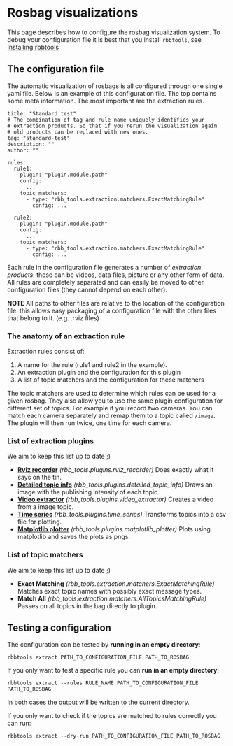 # Rosbag visualizations
This page describes how to configure the rosbag visualization system. To debug your configuration file it is best
that you install `rbbtools`, see [Installing rbbtools](installing-rbbtools.md)

## The configuration file

The automatic visualization of rosbags is all configured through one single yaml file. Below is an example of this
configuration file. The top contains some meta information. The most important are the extraction rules.

```
title: "Standard test"
# The combination of tag and rule name uniquely identifies your
# extraction products. So that if you rerun the visualization again
# old products can be replaced with new ones.
tag: "standard-test"
description: ""
author: ""

rules:
  rule1:
    plugin: "plugin.module.path"
    config:
      ...
    topic_matchers:
      - type: "rbb_tools.extraction.matchers.ExactMatchingRule"
        config: ...
      
  rule2:
    plugin: "plugin.module.path"
    config:
      ...
    topic_matchers:
      - type: "rbb_tools.extraction.matchers.ExactMatchingRule"
        config: ...
```

Each rule in the configuration file generates a number of *extraction products*, 
these can be videos, data files, picture or any other form of data. All rules are completely separated
and can easily be moved to other configuration files (they cannot depend on each other).

**NOTE** All paths to other files are relative to the location of the configuration file.
this allows easy packaging of a configuration file with the other files that belong to it. (e.g. .rviz files)

### The anatomy of an extraction rule

Extraction rules consist of:

1. A name for the rule (rule1 and rule2 in the example).
2. An extraction plugin and the configuration for this plugin
3. A list of topic matchers and the configuration for these matchers

The topic matchers are used to determine which rules can be used for a given rosbag. They also allow you
to use the same plugin configuration for different set of topics. For example if you record two cameras. You can
match each camera separately and remap them to a topic called `/image`. The plugin will then run twice, one time for
each camera.

### List of extraction plugins

We aim to keep this list up to date ;)

* [**Rviz recorder**](plugins/rviz-recorder.md) *(rbb_tools.plugins.rviz_recorder)* Does exactly what it says on the tin.
* [**Detailed topic info**](plugins/detailed-topic-info.md) *(rbb_tools.plugins.detailed_topic_info)* Draws an image with the publishing intensity of each topic.
* [**Video extractor**](plugins/video-extractor.md) *(rbb_tools.plugins.video_extractor)* Creates a video from a image topic.
* [**Time series**](plugins/time-series.md) *(rbb_tools.plugins.time_series)* Transforms topics into a csv file for plotting.
* [**Matplotlib plotter**](plugins/matplotlib-plotter.md) *(rbb_tools.plugins.matplotlib_plotter)* Plots using matplotlib and saves the plots as pngs.

### List of topic matchers

We aim to keep this list up to date ;)

* **Exact Matching** *(rbb_tools.extraction.matchers.ExactMatchingRule)* Matches exact topic names with possibly exact message types.
* **Match All** *(rbb_tools.extraction.matchers.AllTopicsMatchingRule)* Passes on all topics in the bag directly to plugin.

## Testing a configuration

The configuration can be tested by **running in an empty directory**:

`rbbtools extract PATH_TO_CONFIGURATION_FILE PATH_TO_ROSBAG`

If you only want to test a specific rule you can **run in an empty directory**:

`rbbtools extract --rules RULE_NAME PATH_TO_CONFIGURATION_FILE PATH_TO_ROSBAG`

In both cases the output will be written to the current directory.


If you only want to check if the topics are matched to rules correctly you can run:

`rbbtools extract --dry-run PATH_TO_CONFIGURATION_FILE PATH_TO_ROSBAG`
